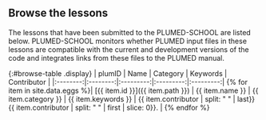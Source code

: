 Browse the lessons 
-----------------------------
The lessons that have been submitted to the PLUMED-SCHOOL are listed below.  PLUMED-SCHOOL monitors whether PLUMED input files in these lessons are compatible with the current and development 
versions of the code and integrates links from these files to the PLUMED manual.

{:#browse-table .display}
| plumID | Name | Category | Keywords | Contributor |
|:--------:|:--------:|:---------:|:---------:|:---------:|
{% for item in site.data.eggs %}| [{{ item.id }}]({{ item.path }}) | {{ item.name }} | {{ item.category }} | {{ item.keywords }} | {{ item.contributor | split: " " | last}} {{ item.contributor | split: " " | first | slice: 0}}. |
{% endfor %}

<script>
$(document).ready(function() {
var table = $('#browse-table').DataTable({
  "dom": '<"search"f><"top"il>rt<"bottom"Bp><"clear">',
  language: { search: '', searchPlaceholder: "Search project..." },
  buttons: [
        'copy', 'excel', 'pdf'
  ],
  "order": [[ 0, "desc" ]]
  });
$('#browse-table-searchbar').keyup(function () {
  table.search( this.value ).draw();
  });
});
</script>
